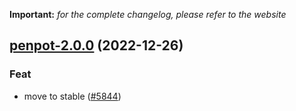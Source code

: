 **Important:**
*for the complete changelog, please refer to the website*




## [penpot-2.0.0](https://github.com/truecharts/charts/compare/penpot-1.0.2...penpot-2.0.0) (2022-12-26)

### Feat

- move to stable ([#5844](https://github.com/truecharts/charts/issues/5844))
  
  